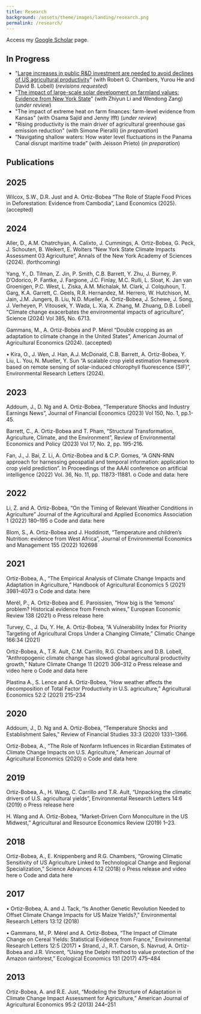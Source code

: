 ```yaml
---
title: Research
background: /assets/theme/images/landing/research.png
permalink: /research/
---
```


Access my [Google Scholar](https://scholar.google.com/citations?user=kEZ0ezkAAAAJ) page.

## In Progress

- "[Large increases in public R&D investment are needed to avoid declines of US agricultural productivity](https://arxiv.org/abs/2405.08159)" (with Robert G. Chambers, Yurou He and David B. Lobell) (*revisions requested*)
- "[The impact of large-scale solar development on farmland values: Evidence from New York State](https://papers.ssrn.com/sol3/papers.cfm?abstract_id=4942012)" (with Zhiyun Li and Wendong Zang) (*under review*)
- "The impact of extreme heat on farm finances: farm-level evidence from Kansas" (with Osama Sajid and Jenny Ifft) (*under review*)
- "Rising productivity is the main driver of agricultural greenhouse gas emission reduction" (with Simone Pieralli) (*in preparation*)
- “Navigating shallow waters: How water level fluctuations in the Panama Canal disrupt maritime trade” (with Jeisson Prieto) (*in preparation*)

## Publications

## 2025

Wilcox, S.W., D.R. Just and A. Ortiz-Bobea “The Role of Staple Food Prices in Deforestation: Evidence from Cambodia”, Land Economics (2025). (accepted)

## 2024

Aller, D.,  A.M. Chatrchyan, A. Calixto, J. Cummings, A. Ortiz-Bobea, G. Peck, J. Schouten, B. Weikert, E. Wolters “New York State Climate Impacts Assessment 03 Agriculture”, Annals of the New York Academy of Sciences (2024). (forthcoming) 

Yang, Y., D. Tilman, Z. Jin, P. Smith, C.B. Barrett, Y. Zhu, J. Burney, P. D’Odorico, P. Fantke, J. Fargione, J.C. Finlay, M.C. Rulli, L. Sloat, K. Jan van Groenigen, P.C. West, L. Ziska, A.M. Michalak, M. Clark, J. Colquhoun, T. Garg, K.A. Garrett, C. Geels, R.R. Hernandez, M. Herrero, W. Hutchison, M. Jain, J.M. Jungers, B. Liu, N.D. Mueller, A. Ortiz-Bobea, J. Schewe, J. Song, J. Verheyen, P. Vitousek, Y. Wada, L. Xia, X. Zhang, M. Zhuang, D.B. Lobell “Climate change exacerbates the environmental impacts of agriculture”, Science (2024) Vol 385, No. 6713.

Gammans, M., A. Ortiz-Bobea and P. Mérel “Double cropping as an adaptation to climate change in the United States”, American Journal of Agricultural Economics (2024). (accepted)

•	Kira, O., J. Wen, J. Han, A.J. McDonald, C.B. Barrett, A. Ortiz-Bobea, Y. Liu, L. You, N. Mueller,  Y. Sun “A scalable crop yield estimation framework based on remote sensing of solar-induced chlorophyll fluorescence (SIF)”, Environmental Research Letters (2024).

## 2023

Addoum, J., D. Ng and A. Ortiz-Bobea, “Temperature Shocks and Industry Earnings News”, Journal of Financial Economics (2023) Vol 150, No. 1, pp.1-45.

Barrett, C., A. Ortiz-Bobea and T. Pham, “Structural Transformation, Agriculture, Climate, and the Environment”, Review of Environmental Economics and Policy (2023) Vol 17, No. 2, pp. 195-216.

Fan, J., J. Bai, Z. Li, A. Ortiz-Bobea and & C.P. Gomes, “A GNN-RNN approach for harnessing geospatial and temporal information: application to crop yield prediction”. In Proceedings of the AAAI conference on artificial intelligence (2022) Vol. 36, No. 11, pp. 11873-11881.
o	Code and data: here

## 2022

Li, Z. and A. Ortiz-Bobea, “On the Timing of Relevant Weather Conditions in Agriculture” Journal of the Agricultural and Applied Economics Association 1 (2022) 180–195 
o	Code and data: here

Blom, S., A. Ortiz-Bobea and J. Hoddinott, “Temperature and children’s Nutrition: evidence from West Africa”, Journal of Environmental Economics and Management 155 (2022) 102698

## 2021

Ortiz-Bobea, A., “The Empirical Analysis of Climate Change Impacts and Adaptation in Agriculture,” Handbook of Agricultural Economics 5 (2021) 3981–4073
o	Code and data: here

Merél, P., A. Ortiz-Bobea and E. Paroissien, “How big is the ‘lemons’ problem? Historical evidence from French wines,” European Economic Review 138 (2021)
o	Press release here

Turvey, C., J. Du, Y. He, A. Ortiz-Bobea, “A Vulnerability Index for Priority Targeting of Agricultural Crops Under a Changing Climate,” Climatic Change 166:34 (2021)

Ortiz-Bobea, A., T.R. Ault, C.M. Carrillo, R.G. Chambers and D.B. Lobell, “Anthropogenic climate change has slowed global agricultural productivity growth,” Nature Climate Change 11 (2021) 306–312
o	Press release and video here
o	Code and data here

Plastina A., S. Lence and A. Ortiz-Bobea, “How weather affects the decomposition of Total Factor Productivity in U.S. agriculture,” Agricultural Economics 52:2 (2021) 215–234

## 2020

Addoum, J., D. Ng and A. Ortiz-Bobea, “Temperature Shocks and Establishment Sales,” Review of Financial Studies 33:3 (2020) 1331–1366.

Ortiz-Bobea, A., “The Role of Nonfarm Influences in Ricardian Estimates of Climate Change Impacts on U.S. Agriculture,” American Journal of Agricultural Economics (2020)
o	Code and data here

## 2019

Ortiz-Bobea, A., H. Wang, C. Carrillo and T.R. Ault, “Unpacking the climatic drivers of U.S. agricultural yields”, Environmental Research Letters 14:6 (2019)
o	Press release here

H. Wang and A. Ortiz-Bobea, “Market-Driven Corn Monoculture in the US Midwest,” Agricultural and Resource Economics Review (2019) 1–23.

## 2018

Ortiz-Bobea, A., E. Knippenberg and R.G. Chambers, “Growing Climatic Sensitivity of US Agriculture Linked to Technological Change and Regional Specialization,” Science Advances 4:12 (2018)
o	Press release and video here
o	Code and data here

## 2017

•	Ortiz-Bobea, A. and J. Tack, “Is Another Genetic Revolution Needed to Offset Climate Change Impacts for US Maize Yields?,” Environmental Research Letters 13:12 (2018)

•	Gammans, M., P. Mérel and A. Ortiz-Bobea, “The Impact of Climate Change on Cereal Yields: Statistical Evidence from France,” Environmental Research Letters 12:5 (2017)
•	Strand, J., R.T. Carson, S. Navrud, A. Ortiz-Bobea and J.R. Vincent, “Using the Delphi method to value protection of the Amazon rainforest,” Ecological Economics 131 (2017) 475–484

## 2013

Ortiz-Bobea, A. and R.E. Just, “Modeling the Structure of Adaptation in Climate Change Impact Assessment for Agriculture,” American Journal of Agricultural Economics 95:2 (2013) 244–251









